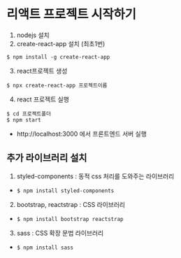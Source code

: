 # 리액트 프로젝트 시작하기

1. nodejs 설치
2. create-react-app 설치 (최초1번)

```
$ npm install -g create-react-app
```

3. react프로젝트 생성

```
$ npx create-react-app 프로젝트이름
```

4. react 프로젝트 실행

```
$ cd 프로젝트폴더
$ npm start
```

- http://localhost:3000 에서 프론트엔드 서버 실행



## 추가 라이브러리 설치
1. styled-components : 동적 css 처리를 도와주는 라이브러리
- `$ npm install styled-components`

2. bootstrap, reactstrap : CSS 라이브러리
-  `$ npm install bootstrap reactstrap`

3. sass : CSS 확장 문법 라이브러리
- `$ npm install sass`
